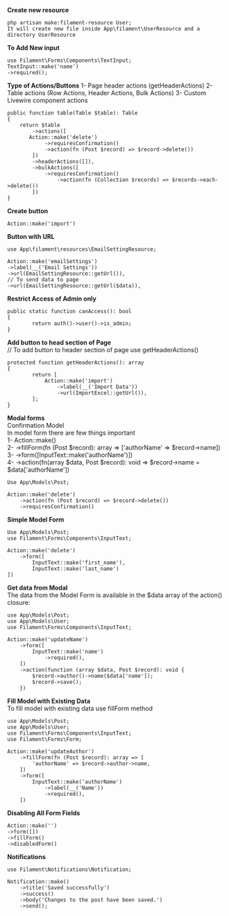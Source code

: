 **Create new resource**
```
php artisan make:filament-resource User;
It will create new file inside App\filament\UserResource and a directory UserResource
```
**To Add New input**
```
use Filament\Forms\Components\TextInput;
TextInput::make('name')
->required();
```
**Type of Actions/Buttons**
1- Page header actions (getHeaderActions)
2- Table actions (Row Actions, Header Actions, Bulk Actions)
3- Custom Livewire component actions
```
public function table(Table $table): Table
{
    return $table
        ->actions([
	   Action::make('delete')
    		->requiresConfirmation()
    		->action(fn (Post $record) => $record->delete())
        ])
        ->headerActions([]),
        ->bulkActions([
	        ->requiresConfirmation()
                ->action(fn (Collection $records) => $records->each->delete())
        ])
}

```
**Create button**
```
Action::make('import')
```

**Button with URL**
```
use App\filament\resources\EmailSettingResource;

Action::make('emailSettings')
->label(__('Email Settings'))
->url(EmailSettingResource::getUrl()),
// To send data to page
->url(EmailSettingResource::getUrl($data)),
```
**Restrict Access of Admin only**
```
public static function canAccess(): bool
{
        return auth()->user()->is_admin;
}
```
**Add button to head section of Page**<br>
// To add button to header section of page use getHeaderActions()
```
protected function getHeaderActions(): array
{
        return [
            Action::make('import')
                ->label(__('Import Data'))
                ->url(ImportExcel::getUrl()),
        ];
}
```
**Modal forms**<br>
Confirmation Model<br>
In model form there are few things important<br>
1- Action::make()<br>
2- ->fillForm(fn (Post $record): array => ['authorName' => $record->name])<br>
3- ->form([InputText::make('authorName')])<br>
4- ->action(fn(array $data, Post $record): void => $record->name = $data['authorName'])
```
Use App\Models\Post;

Action::make('delete')
    ->action(fn (Post $record) => $record->delete())
    ->requiresConfirmation()
```
**Simple Model Form**
```
Use App\Models\Post;
use Filament\Forms\Components\InputText;

Action::make('delete')
    ->form([
        InputText::make('first_name'),
        InputText::make('last_name')
])
```
**Get data from Modal**<br>
The data from the Model Form is available in the $data array of the action() closure:
```
use App\Models\Post;
use App\Models\User;
use Filament\Forms\Components\InputText;
 
Action::make('updateName')
    ->form([
        InputText::make('name')
            ->required(),
    ])
    ->action(function (array $data, Post $record): void {
        $record->author()->name($data['name']);
        $record->save();
    })
```
**Fill Model with Existing Data**<br>
To fill model with existing data use fillForm method
```
use App\Models\Post;
use App\Models\User;
use Filament\Forms\Components\InputText;
use Filament\Forms\Form;
 
Action::make('updateAuthor')
    ->fillForm(fn (Post $record): array => [
        'authorName' => $record->author->name,
    ])
    ->form([
        InputText::make('authorName')
            ->label(__('Name'))
            ->required(),
    ])
```
**Disabling All Form Fields**
```
Action::make('')
->form([])
->fillForm()
->disabledForm()
```
**Notifications**
```
use Filament\Notifications\Notification;

Notification::make()
    ->title('Saved successfully')
    ->success()
    ->body('Changes to the post have been saved.')
    ->send();

```
